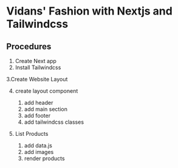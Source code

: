 # Vidans' Fashion with Nextjs and Tailwindcss

## Procedures

1. Create Next app
2. Install Tailwindcss

3.Create Website Layout

4. create layout component

   1. add header
   2. add main section
   3. add footer
   4. add tailwindcss classes

5. List Products
   1. add data.js
   2. add images
   3. render products
